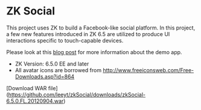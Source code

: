 ZK Social
=========

This project uses ZK to build a Facebook-like social platform. In this project, a few new features
introduced in ZK 6.5 are utilized to produce UI interactions specific to touch-capable devices.

Please look at this [blog post](http://blog.zkoss.org/index.php/2012/08/14/zk-6-5-tablet-ui-design/) 
for more information about the demo app.

* ZK Version: 6.5.0 EE and later
* All avatar icons are borrowed from http://www.freeiconsweb.com/Free-Downloads.asp?id=864

[Download WAR file] (https://github.com/leeyt/zkSocial/downloads/zkSocial-6.5.0.FL.20120904.war)
